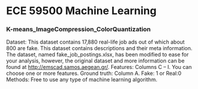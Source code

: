 # ECE 59500 Machine Learning
### K-means_ImageCompression_ColorQuantization 

Dataset: This dataset contains 17,880 real-life job ads out of which about 800 are fake. This
dataset contains descriptions and their meta information. The dataset, named
fake_job_postings.xlsx, has been modified to ease for your analysis, however, the original dataset
and more information can be found at http://emscad.samos.aegean.gr/.
Features: Columns C – I. You can choose one or more features.
Ground truth: Column A. Fake: 1 or Real:0
Methods: Free to use any type of machine learning algorithm. 
